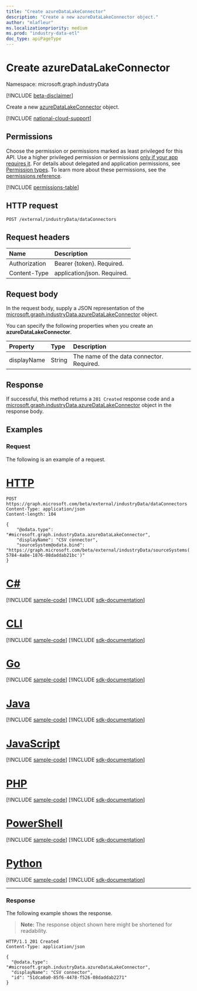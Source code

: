 ```yaml
---
title: "Create azureDataLakeConnector"
description: "Create a new azureDataLakeConnector object."
author: "mlafleur"
ms.localizationpriority: medium
ms.prod: "industry-data-etl"
doc_type: apiPageType
---
```


# Create azureDataLakeConnector

Namespace: microsoft.graph.industryData

[!INCLUDE [beta-disclaimer](../../includes/beta-disclaimer.md)]

Create a new [azureDataLakeConnector](../resources/industrydata-azuredatalakeconnector.md) object.

[!INCLUDE [national-cloud-support](../../includes/global-only.md)]

## Permissions

Choose the permission or permissions marked as least privileged for this API. Use a higher privileged permission or permissions [only if your app requires it](/graph/permissions-overview#best-practices-for-using-microsoft-graph-permissions). For details about delegated and application permissions, see [Permission types](/graph/permissions-overview#permission-types). To learn more about these permissions, see the [permissions reference](/graph/permissions-reference).

<!-- { "blockType": "permissions", "name": "industrydata_azuredatalakeconnector_post" } -->
[!INCLUDE [permissions-table](../includes/permissions/industrydata-azuredatalakeconnector-post-permissions.md)]

## HTTP request

<!-- {
  "blockType": "ignored"
}
-->

```http
POST /external/industryData/dataConnectors
```

## Request headers

| Name          | Description                 |
| :------------ | :-------------------------- |
| Authorization | Bearer {token}. Required.   |
| Content-Type  | application/json. Required. |

## Request body

In the request body, supply a JSON representation of the [microsoft.graph.industryData.azureDataLakeConnector](../resources/industrydata-azuredatalakeconnector.md) object.

You can specify the following properties when you create an **azureDataLakeConnector**.

| Property    | Type   | Description                               |
| :---------- | :----- | :---------------------------------------- |
| displayName | String | The name of the data connector. Required. |

## Response

If successful, this method returns a `201 Created` response code and a [microsoft.graph.industryData.azureDataLakeConnector](../resources/industrydata-azuredatalakeconnector.md) object in the response body.

## Examples

### Request

The following is an example of a request.

# [HTTP](#tab/http)
<!-- {
  "blockType": "request",
  "name": "create_azureDataLakeConnector_from_dataConnectors"
}
-->

```http
POST https://graph.microsoft.com/beta/external/industryData/dataConnectors
Content-Type: application/json
Content-length: 104

{
    "@odata.type": "#microsoft.graph.industryData.azureDataLakeConnector",
    "displayName": "CSV connector",
    "sourceSystem@odata.bind": "https://graph.microsoft.com/beta/external/industryData/sourceSystems('aa050107-5784-4a8e-1876-08daddab21bc')"
}
```

# [C#](#tab/csharp)
[!INCLUDE [sample-code](../includes/snippets/csharp/create-azuredatalakeconnector-from-dataconnectors-csharp-snippets.md)]
[!INCLUDE [sdk-documentation](../includes/snippets/snippets-sdk-documentation-link.md)]

# [CLI](#tab/cli)
[!INCLUDE [sample-code](../includes/snippets/cli/create-azuredatalakeconnector-from-dataconnectors-cli-snippets.md)]
[!INCLUDE [sdk-documentation](../includes/snippets/snippets-sdk-documentation-link.md)]

# [Go](#tab/go)
[!INCLUDE [sample-code](../includes/snippets/go/create-azuredatalakeconnector-from-dataconnectors-go-snippets.md)]
[!INCLUDE [sdk-documentation](../includes/snippets/snippets-sdk-documentation-link.md)]

# [Java](#tab/java)
[!INCLUDE [sample-code](../includes/snippets/java/create-azuredatalakeconnector-from-dataconnectors-java-snippets.md)]
[!INCLUDE [sdk-documentation](../includes/snippets/snippets-sdk-documentation-link.md)]

# [JavaScript](#tab/javascript)
[!INCLUDE [sample-code](../includes/snippets/javascript/create-azuredatalakeconnector-from-dataconnectors-javascript-snippets.md)]
[!INCLUDE [sdk-documentation](../includes/snippets/snippets-sdk-documentation-link.md)]

# [PHP](#tab/php)
[!INCLUDE [sample-code](../includes/snippets/php/create-azuredatalakeconnector-from-dataconnectors-php-snippets.md)]
[!INCLUDE [sdk-documentation](../includes/snippets/snippets-sdk-documentation-link.md)]

# [PowerShell](#tab/powershell)
[!INCLUDE [sample-code](../includes/snippets/powershell/create-azuredatalakeconnector-from-dataconnectors-powershell-snippets.md)]
[!INCLUDE [sdk-documentation](../includes/snippets/snippets-sdk-documentation-link.md)]

# [Python](#tab/python)
[!INCLUDE [sample-code](../includes/snippets/python/create-azuredatalakeconnector-from-dataconnectors-python-snippets.md)]
[!INCLUDE [sdk-documentation](../includes/snippets/snippets-sdk-documentation-link.md)]

---

### Response

The following example shows the response.

> **Note:** The response object shown here might be shortened for readability.

<!-- {
  "blockType": "response",
  "truncated": true,
  "@odata.type": "microsoft.graph.industryData.azureDataLakeConnector"
}
-->

```http
HTTP/1.1 201 Created
Content-Type: application/json

{
  "@odata.type": "#microsoft.graph.industryData.azureDataLakeConnector",
  "displayName": "CSV connector",
  "id": "51dca0a0-85f6-4478-f526-08daddab2271"
}
```
